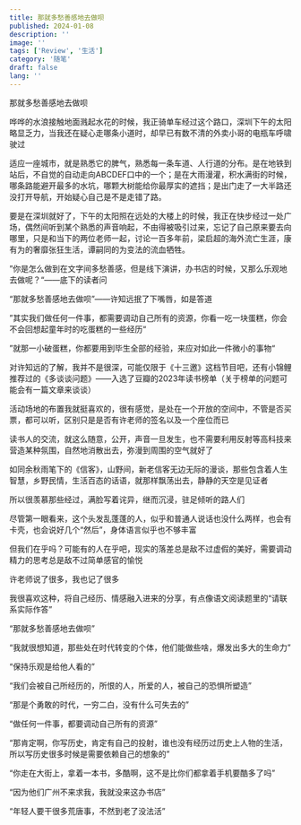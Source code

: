 ```yaml
---
title: 那就多愁善感地去做呗
published: 2024-01-08
description: ''
image: ''
tags: ['Review', '生活']
category: '随笔'
draft: false
lang: ''
---
```

 那就多愁善感地去做呗


<!-- ![xuzhiyuan2](./attachments/QmR2WL7aSEBM8RTZUMuUV8ga3Nh9xoeYs4oLEjgScEWTaP.png) -->



哗哗的水浪接触地面溅起水花的时候，我正骑单车经过这个路口，深圳下午的太阳略显乏力，当我还在疑心走哪条小道时，却早已有数不清的外卖小哥的电瓶车呼啸驶过

适应一座城市，就是熟悉它的脾气，熟悉每一条车道、人行道的分布。是在地铁到站后，不自觉的自动走向ABCDEF口中的一个；是在大雨漫灌，积水满街的时候，哪条路能避开最多的水坑，哪颗大树能给你最厚实的遮挡；是出门走了一大半路还没打开导航，开始疑心自己是不是走错了路。

要是在深圳就好了，下午的太阳照在远处的大楼上的时候，我正在快步经过一处广场，偶然间听到某个熟悉的声音响起，不由得被吸引过来，忘记了自己原来要去向哪里，只是和当下的两位老师一起，讨论一百多年前，梁启超的海外流亡生涯，康有为的奢靡张狂生活，谭嗣同的为变法的流血牺牲。

”你是怎么做到在文字间多愁善感，但是线下演讲，办书店的时候，又那么乐观地去做呢？“——底下的读者问

“那就多愁善感地去做呗”——许知远抿了下嘴唇，如是答道

”其实我们做任何一件事，都需要调动自己所有的资源，你看一吃一块蛋糕，你会不会回想起童年时的吃蛋糕的一些经历“

”就那一小破蛋糕，你都要用到毕生全部的经验，来应对如此一件微小的事物“





对许知远的了解，我并不是很深，可能仅限于《十三邀》这档节目吧，还有小锦鲤推荐过的《多谈谈问题》——入选了豆瓣的2023年读书榜单（关于榜单的问题可能会有一篇文章来谈谈）

活动场地的布置我就挺喜欢的，很有感觉，是处在一个开放的空间中，不管是否买票，都可以听，区别只是是否有许老师的签名以及一个座位而已

读书人的交流，就这么随意，公开，声音一旦发生，也不需要利用反射等高科技来营造某种氛围，自然地消散出去，弥漫到周围的空气就好了

如同余秋雨笔下的《信客》，山野间，新老信客无边无际的漫谈，那些包含着人生智慧，乡野民情，生活百态的话语，就那样飘荡出去，静静的天空是见证者

所以很羡慕那些经过，满脸写着诧异，继而沉浸，驻足倾听的路人们





尽管第一眼看来，这个头发乱蓬蓬的人，似乎和普通人说话也没什么两样，也会有卡壳，也会说好几个“然后”，身体语言似乎也不够丰富

但我们在乎吗？可能有的人在乎吧，现实的落差总是敌不过虚假的美好，需要调动精力的思考总是敌不过简单感官的愉悦

许老师说了很多，我也记了很多

我很喜欢这种，将自己经历、情感融入进来的分享，有点像语文阅读题里的“请联系实际作答”



“那就多愁善感地去做呗”

“我就很想知道，那些处在时代转变的个体，他们能做些啥，爆发出多大的生命力”

“保持乐观是给他人看的”

“我们会被自己所经历的，所恨的人，所爱的人，被自己的恐惧所塑造”

“那是个勇敢的时代，一穷二白，没有什么可失去的”

“做任何一件事，都要调动自己所有的资源”

“那肯定啊，你写历史，肯定有自己的投射，谁也没有经历过历史上人物的生活，所以写历史很多时候是需要依赖自己的想象的”

“你走在大街上，拿着一本书，多酷啊，这不是比你们都拿着手机要酷多了吗”

“因为他们广州不来求我，我就没来这办书店”

“年轻人要干很多荒唐事，不然到老了没法活”

[]()